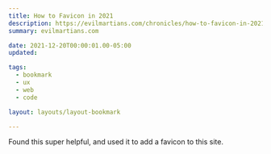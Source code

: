 ```yaml
---
title: How to Favicon in 2021
description: https://evilmartians.com/chronicles/how-to-favicon-in-2021-six-files-that-fit-most-needs
summary: evilmartians.com

date: 2021-12-20T00:00:01.00-05:00
updated: 

tags:
  - bookmark
  - ux
  - web
  - code

layout: layouts/layout-bookmark

---
```


Found this super helpful, and used it to add a favicon to this site.